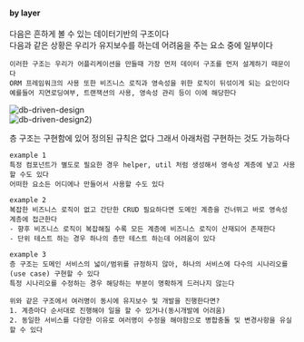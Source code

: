 #### by layer
다음은 흔하게 볼 수 있는 데이터기반의 구조이다  
다음과 같은 상황은 우리가 유지보수를 하는데 어려움을 주는 요소 중에 일부이다  
```text
이러한 구조는 우리가 어플리케이션을 만들때 가장 먼저 데이터 구조를 먼저 설계하기 때문이다  
ORM 프레임워크의 사용 또한 비즈니스 로직과 영속성을 위한 로직이 뒤섞이게 되는 요인이다
예를들어 지연로딩여부, 트랜잭션의 사용, 영속성 관리 등이 이에 해당한다   
```
![db-driven-design](https://lh3.googleusercontent.com/fife/ALs6j_G7Umt5CgpuwTKArNNWqEGgORssCP1ColMFDCnWG4EWh9yg_KkER-NZMzkCqNupNNBXR_3GLhUs_wbUlkqWeFE5gUcq-RPo5xIi5AuX_nr3EE0Tu5sQsooKdi8dLXHDwUuW4lu5Ifj5SGmsh3S2Wg4XaiMY8vN7vaF_Pw3ZdK4HfgmhBLh35SoCk7h6N4JE1KVSviBd3rmN2jwRYxVdembH-nmS69W4Gn1pZsoD1v8rvTTH1ie_yRAwp4iOKicoBlcDfgbOR0OFpekT6AAwAMm75iB5wkvQDbYfl5cxGEWatXS7eJI8etqlNDTnyu1HTTqAv7nDTXY9xYgeZiNrpr6kpkynzniNUtpBeuT_UHFNuF_bKTqL_vNyQmZj8BNpUXl4b-4A6J353QpT1A5id3455yG-cM7YU_2A5ND0snk9nFHkU2LBA1VoTIVKWAHDjGLVWMfxqwvfhhl980DVd3qY6JcmcFM1-49tIsq-DI2RdC_GbATSjmBwyqhSzuD2ShLz7dMcNgJ_8Yjp69dEnwcorNRWoUnn2W60-m90neWULPkNZcgHXKpwZigFw39JY7UpE2xxFkWHUoOU6VrG99W8UJ6Fv8TRT__cUbRhIdmiFZxjBJXfxPw3Jhle85TObOBuK6y2fUmiPVcuxEBx2ssMa92g0p_Ho1IzGiD8x9WKqx9_ZLdNS6QHuLPpp4D5xvJSthjm8c7UyWptiI3vhx7vHZCpduoTxmvXm0dNru7N8mjlM0TUI1IF-o8anJDlJM3zRQYPaaGkLemh2T4xlR4ODdFtm36vfWCApRZEqwUmFKECGOgJXtjK3vpUEMN3hqIXz_iRW7Gkt7V22flZ4ieQrGKJzGa9L2t0YMhtse7gaxfvzqXVLegR0a0jedspmOhX-7UCY8RgTDUZRknLe62zHrxj56YC_7euxqE6XkamCxA5ncgTXyQNSQLC3d6whPiVeL0ZkaPVhPu7J-dgpP040F8bV4QxVeHUSjQHr88dWzU-RX_5jXyBsqGRS1uUPA2CYVbWClQ2KwtO0ZQELJaG3sTEBRXMrFbOEKmKKEHXoTReaNjyAMb35j94fVgC6hJmuXOcK6dOohyykVQeJlHLqwIa2TWmA30wMqCUryRjGtxCVgfw7F1FqtjkUqEKoPUjU8nn7wzKmhovAYfDloPa2woUKl5iRvWiFeAXkO8-MFrn5T5p1kyRKA6YupK4d8wxxanrbYsKgUi80ppSjxLY_y7PiHajJfv94QuVSAuvnDnUvplMTaBY4AUSIrdlnkxOAu3iFdVSshkFciShg30kEgMWhSB4ifdHR7Q_8AG2KeYM2fdovgeeHOFYpxlbcTiL8R2VEwNDHflaO0ZCs0CtTuupLH4sIsE1gdgj0JAFW91ahVvIotiQqqJ5Qk6u2LYh8kbfILg5nLvpg-jrDqAf5ZsOwhrH_0dJjmC4figtmdAsVooifpYaezldSIjF5fkdB55QEFR7Gn6DAJCZr1k_XCHB4O9qoDmmfHUkznKyjH4WQ6kl6qy60Z27Atoyiy5OxCok-XNy8QpE0-8n2s0bZiiPtBETCt2jScRpceF2F0LZtZYR4Bz_BDXGQN4fjkGAgVUVlAJhiPC5xw=w1858-h993)  
![db-driven-design2](https://lh3.googleusercontent.com/fife/ALs6j_H-1XvEQXhyCrbwVPKu1SuKbOiJUCoaEUgVJcVYoi9wdVn549oLhmEmoybhQPStOVF7L2D0OeVwT6FeIkKjLSHL1Ix2dbpZl48rabLj51bYOgOtxq2i3UiAKCpdYBXK4PsAwAggWbEN5LjmLfXfdPccUHa11GmdTK-ouWM8Jvp21CGgKGWeqK6-yoEdWG_gO5_gmIOA2jD6pJ91-ZE0J546SUVFckLbirqss-tVB9afKnFWwv-Zpqhi9OIJgca80xxa4MdjcIvAJzhOGlkbKFtmck9eicpTJBpY-3Ku8to346JHgwzQGvVkC3kGncIwaFcyivvzUSTWY7elKRm3IyNN2bm4krrEYA5OG86tHWrpZOKa-VAApQhoGn2I0Djc_pkQ0iJY87J_5k9uTDUtPya_PUjmuezTJlOFMtk-wqlXtYNHdkWqRQbQdEzOi610FKf7E5qkMPBq0JkybnrhYznLJ_Hi83Uy8Be1u3tQFcAWHFsEBQaMBf8nO-LCdLal3pVC5cSxu3d5Bhi5Rxosh6XArT7dftiN8ciRRkBlqIoHGJOQciqatA_iK-6v6r55J70pDNemXSBpUPmWF8V1dMtQCYRjOsCBPQw0fCtwasBGxvhzd4ikOxMKJF8hNeCbSOoHCU4mups01fDLou5mq-qdHOwsgi2Xpu3TEBCQHaJ5rKkoTbECz5ZRVHAooQN4ZIEyFhMO5LnusoxN-9t95tZy4nApOmxFttafJbMzEQg2P_gqIjZgAO4G-1sbvvrqAbGt0nLukR1m5hzOGFMqLnJZyXKPb1Qu63dYwr10K88u60t5rNojtYJkXM7wHaqv3GvGsUbNCbF-pUKAWEpwh4zWBEcejY4OYT8-8Km76ZUvAVAlttaqpzHQ9PsczbSJi0vjLsPDdoS2wv-JbjjEbaSTP-8NKowRgvccV8I23meoO-3BPWs9KG7tr1AW4PZkXS62c-bxneeatrb2maNnyy9pAwp73rBZD_yrP1boO0IyvV8dCRKWq_vhyLtrJNILMKDtVqnAyIElSTPzR565zJEJwa_tJEWEZZ2POTS27YZL0qiNBIAjk7MPTW1j1FjhkGhJYg8KFp6HqsSRfK1x-CkiZRzlX_4M5G0t_KqXHo54jPEITkvYKi2saMUnW-ejMTMZpYIFtVX0OEvoJ9ddnl8xgxkpPja8mIzIesnmsh-b017-0zfLbXtA8Z6gky_oT30X9GpBbXaO1pOCW6EH1QghfhQ2ZULp0tNgW3ltu4gOgGmRHbqiMbAIzeKkYf4W5084ttmZXqimv4UXCVU9sUAlxhW4HxEjfZ4PCGj4CMGkwRQG0FkLzkURJOH-Xvyokgl4Xrxxm8kV9BsaBmJ5hYyWgoXXR4tOl3ERByi9G54rd1PT2qnnCyh2Ij1uxHQ4PbJ3Ogb_lyWcQCYv8ftgZKWfxTuuPs6Ud1qWiDByJQXQUYfG7dcKXw4nWyMfHYsYJBnph5j_4t8FhPAbQ3xA8crMyMMhzjVKJtHI3ULVAlzjWerxyIGabUfP3rhfzIcUhAof8VzNWTKeiRl36_bYU6HrYZvQLB1-FLUAZexhopv2jLaAb1Tc7O75hRVuuUWOKEFSEd3w-RCwB6x-Ug=w1858-h1113))  
 
층 구조는 구현함에 있어 정의된 규칙은 없다 그래서 아래처럼 구현하는 것도 가능하다
```text
example 1   
특정 컴포넌트가 별도로 필요한 경우 helper, util 처럼 생성해서 영속성 계층에 넣고 사용할 수도 있다
어떠한 요소든 어디에나 만들어서 사용할 수도 있다
```
```text
example 2  
복잡한 비즈니스 로직이 없고 간단한 CRUD 필요하다면 도메인 계층을 건너뛰고 바로 영속성 계층에 접근한다  
- 향후 비즈니스 로직이 복잡해질 수록 모든 계층에 비즈니스 로직이 산재되어 존재한다
- 단위 테스트 하는 경우 하나의 층만 테스트 하는데 어려움이 있다
```
```text
example 3
층 구조는 도메인 서비스의 넓이/범위를 규정하지 않아, 하나의 서비스에 다수의 시나리오를(use case) 구현할 수 있다  
특정 시나리오를 수정하는 경우 해당하는 부분이 명확하게 드러나지 않는다
```  

  

```text
위와 같은 구조에서 여러명이 동시에 유지보수 및 개발을 진행한다면?  
1. 계층마다 순서대로 진행해야 일을 할 수 있거나(동시개발에 어려움)  
2. 동일한 서비스를 다양한 이유로 여러명이 수정을 해야함으로 병합충돌 및 변경사항을 유실할 수 있다  
```
